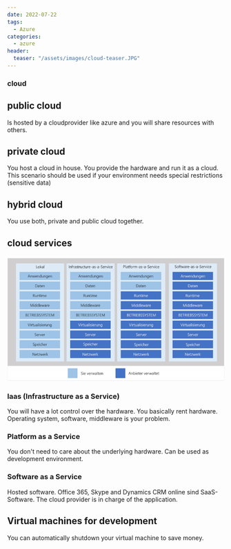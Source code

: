 ```yaml
---
date: 2022-07-22
tags:
  - Azure
categories:
  - azure
header:
  teaser: "/assets/images/cloud-teaser.JPG"
---
```


### cloud

## public cloud
Is hosted by a cloudprovider like azure and you will share resources with others.

## private cloud
You host a cloud in house. You provide the hardware and run it as a cloud.
This scenario should be used if your environment needs special restrictions (sensitive data)

## hybrid cloud
You use both, private and public cloud together.

## cloud services
![cloud services](different-cloud-services.PNG)

### Iaas (Infrastructure as a Service)
You will have a lot control over the hardware. You basically rent hardware. Operating system, software, middleware is your problem.

### Platform as a Service
You don't need to care about the underlying hardware. Can be used as development environment. 

### Software as a Service
Hosted software. Office 365, Skype and Dynamics CRM online sind SaaS-Software.
The cloud provider is in charge of the application.

## Virtual machines for development
You can automatically shutdown your virtual machine to save money.